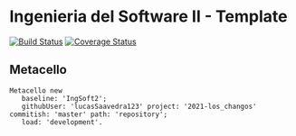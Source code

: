 # Ingenieria del Software II - Template

[![Build Status](https://travis-ci.com/lucasSaavedra123/2021-los_changos.svg?branch=master)](https://travis-ci.com/lucasSaavedra123/2021-los_changos)
[![Coverage Status](https://coveralls.io/repos/github/lucasSaavedra123/2021-los_changos/badge.svg?branch=master)](https://coveralls.io/github/lucasSaavedra123/2021-los_changos?branch=master)

## Metacello

```smalltalk
Metacello new
   baseline: 'IngSoft2';
   githubUser: 'lucasSaavedra123' project: '2021-los_changos' commitish: 'master' path: 'repository';
   load: 'development'.
```
